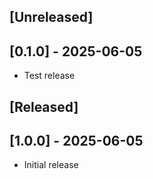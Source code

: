 ## [Unreleased]

## [0.1.0] - 2025-06-05

- Test release

## [Released]

## [1.0.0] - 2025-06-05

- Initial release